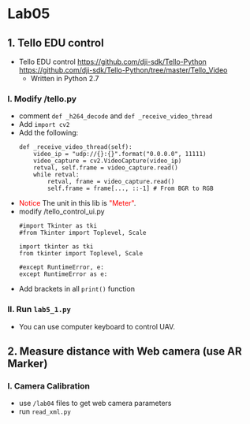 # Lab05
## 1. Tello EDU control
- Tello EDU control
https://github.com/dji-sdk/Tello-Python
https://github.com/dji-sdk/Tello-Python/tree/master/Tello_Video
    * Written in Python 2.7
### I. Modify /tello.py
* comment ```def _h264_decode``` and ```def _receive_video_thread```
* Add ```import cv2```
* Add the following:
    ```
    def _receive_video_thread(self):
        video_ip = "udp://{}:{}".format("0.0.0.0", 11111)
        video_capture = cv2.VideoCapture(video_ip)
        retval, self.frame = video_capture.read()
        while retval:
            retval, frame = video_capture.read()
            self.frame = frame[..., ::-1] # From BGR to RGB
    ```
* <font color=#FF0000>Notice</font> The unit in this lib is <font color=#FF0000>"Meter"</font>.
* modify /tello_control_ui.py
    ```
    #import Tkinter as tki
    #from Tkinter import Toplevel, Scale

    import tkinter as tki
    from tkinter import Toplevel, Scale
    ```
    ```
    #except RuntimeError, e:
    except RuntimeError as e:
    ```
* Add brackets in all ```print()``` function
### II. Run ```lab5_1.py```
* You can use computer keyboard to control UAV.
## 2. Measure distance with Web camera (use AR Marker)
### I. Camera Calibration
* use ```/lab04``` files to get web camera parameters
* run ```read_xml.py```
